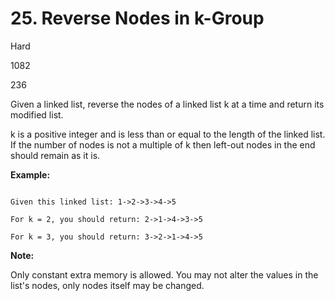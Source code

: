 # 25. Reverse Nodes in k-Group
Hard

1082

236


Given a linked list, reverse the nodes of a linked list k at a time and return its modified list.

k is a positive integer and is less than or equal to the length of the linked list. If the number of nodes is not a multiple of k then left-out nodes in the end should remain as it is.



**Example:**
```$xslt

Given this linked list: 1->2->3->4->5

For k = 2, you should return: 2->1->4->3->5

For k = 3, you should return: 3->2->1->4->5
```


**Note:**

Only constant extra memory is allowed.
You may not alter the values in the list's nodes, only nodes itself may be changed.